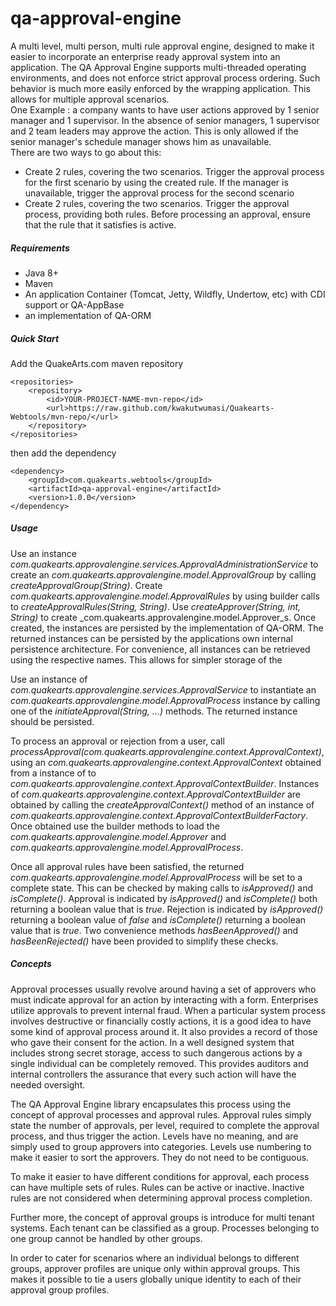 # qa-approval-engine

A multi level, multi person, multi rule approval engine, designed to make it easier to incorporate an enterprise ready approval system into an application. The QA Approval Engine supports multi-threaded operating environments, and does not enforce strict approval process ordering. Such behavior is much more easily enforced by the wrapping application. This allows for multiple approval scenarios.
<br />
One Example : a company wants to have user actions approved by 1 senior manager and 1 supervisor. In the absence of senior managers, 1 supervisor and 2 team leaders may approve the action. This is only allowed if the senior manager's schedule manager shows him as unavailable.
<br />
There are two ways to go about this: 
* Create 2 rules, covering the two scenarios. Trigger the approval process for the first scenario by using the created rule. If the manager is unavailable, trigger the approval process for the second scenario
* Create 2 rules, covering the two scenarios. Trigger the approval process, providing both rules. Before processing an approval, ensure that the rule that it satisfies is active.

##### Requirements
* Java 8+
* Maven
* An application Container (Tomcat, Jetty, Wildfly, Undertow, etc) with CDI support or QA-AppBase
* an implementation of QA-ORM

##### Quick Start

Add the QuakeArts.com maven repository

```
<repositories>
    <repository>
        <id>YOUR-PROJECT-NAME-mvn-repo</id>
        <url>https://raw.github.com/kwakutwumasi/Quakearts-Webtools/mvn-repo/</url>
    </repository>
</repositories>

```

then add the dependency

```
<dependency>
	<groupId>com.quakearts.webtools</groupId>
	<artifactId>qa-approval-engine</artifactId>
	<version>1.0.0</version>
</dependency>

```

##### Usage

Use an instance _com.quakearts.approvalengine.services.ApprovalAdministrationService_ to create an 
_com.quakearts.approvalengine.model.ApprovalGroup_ by calling _createApprovalGroup(String)_. Create _com.quakearts.approvalengine.model.ApprovalRules_ by using builder calls to _createApprovalRules(String, String)_. Use _createApprover(String, int, String)_ to create _com.quakearts.approvalengine.model.Approver_s. Once created, the instances are persisted by the implementation of QA-ORM. The returned instances can be persisted by the applications own internal persistence architecture. For convenience, all instances can be retrieved using the respective names. This allows for simpler storage of the 
    
Use an instance of _com.quakearts.approvalengine.services.ApprovalService_ to instantiate an _com.quakearts.approvalengine.model.ApprovalProcess_ instance by calling one of the _initiateApproval(String, ...)_ methods. The returned instance should be persisted.
    
To process an approval or rejection from a user, call _processApproval(com.quakearts.approvalengine.context.ApprovalContext)_, using an _com.quakearts.approvalengine.context.ApprovalContext_ obtained from a instance of to _com.quakearts.approvalengine.context.ApprovalContextBuilder_. Instances of _com.quakearts.approvalengine.context.ApprovalContextBuilder_ are obtained by calling the _createApprovalContext()_ method of an instance of _com.quakearts.approvalengine.context.ApprovalContextBuilderFactory_. Once obtained use the builder methods to load the _com.quakearts.approvalengine.model.Approver_ and _com.quakearts.approvalengine.model.ApprovalProcess_.
  
Once all approval rules have been satisfied, the returned _com.quakearts.approvalengine.model.ApprovalProcess_ will be set to a complete state. This can be checked by making calls to _isApproved()_ and _isComplete()_. Approval is indicated by _isApproved()_ and _isComplete()_ both returning a boolean value that is _true_. Rejection is indicated by _isApproved()_ returning a boolean value of _false_ and _isComplete()_ returning a boolean value that is _true_. Two convenience methods _hasBeenApproved()_ and _hasBeenRejected()_ have been provided to simplify these checks.

##### Concepts

Approval processes usually revolve around having a set of approvers who must indicate approval for an action by interacting with a form. Enterprises utilize approvals to prevent internal fraud. When a particular system process involves destructive or financially costly actions, it is a good idea to have some kind of approval process around it. It also provides a record of those who gave their consent for the action. In a well designed system that includes strong secret storage, access to such dangerous actions by a single individual can be completely removed. This provides auditors and internal controllers the assurance that every such action will have the needed oversight.  

The QA Approval Engine library encapsulates this process using the concept of approval processes and approval rules. Approval rules simply state the number of approvals, per level, required to complete the approval process, and thus trigger the action. Levels have no meaning, and are simply used to group approvers into categories. Levels use numbering to make it easier to sort the approvers. They do not need to be contiguous.
  
To make it easier to have different conditions for approval, each process can have multiple sets of rules. Rules can be active or inactive. Inactive rules are not considered when determining approval process completion.
  
Further more, the concept of approval groups is introduce for multi tenant systems. Each tenant can be classified as a group. Processes belonging to one group cannot be handled by other groups.
  
In order to cater for scenarios where an individual belongs to different groups, approver profiles are unique only within approval groups. This makes it possible to tie a users globally unique identity to each of their approval group profiles.